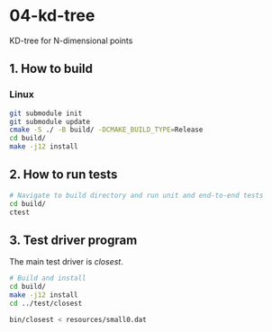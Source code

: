 # 04-kd-tree
KD-tree for N-dimensional points

## 1. How to build
### Linux
```sh
git submodule init
git submodule update
cmake -S ./ -B build/ -DCMAKE_BUILD_TYPE=Release
cd build/
make -j12 install
```

## 2. How to run tests
```sh
# Navigate to build directory and run unit and end-to-end tests
cd build/
ctest
```

## 3. Test driver program
The main test driver is _closest_.

```sh
# Build and install
cd build/
make -j12 install
cd ../test/closest

bin/closest < resources/small0.dat
```